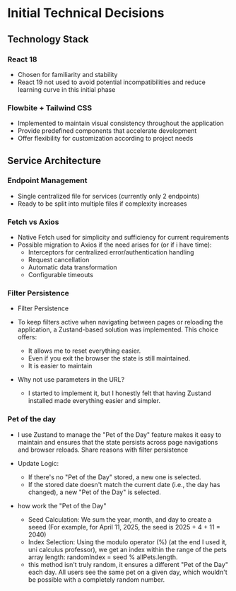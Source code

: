 # Initial Technical Decisions

## Technology Stack

### React 18
- Chosen for familiarity and stability
- React 19 not used to avoid potential incompatibilities and reduce learning curve in this initial phase

### Flowbite + Tailwind CSS
- Implemented to maintain visual consistency throughout the application
- Provide predefined components that accelerate development
- Offer flexibility for customization according to project needs

## Service Architecture

### Endpoint Management
- Single centralized file for services (currently only 2 endpoints)
- Ready to be split into multiple files if complexity increases

### Fetch vs Axios
- Native Fetch used for simplicity and sufficiency for current requirements
- Possible migration to Axios if the need arises for (or if i have time):
  - Interceptors for centralized error/authentication handling
  - Request cancellation
  - Automatic data transformation
  - Configurable timeouts

### Filter Persistence

- Filter Persistence
- To keep filters active when navigating between pages or reloading the application, a Zustand-based solution was implemented. This choice offers:

  - It allows me to reset everything easier.
  - Even if you exit the browser the state is still maintained.
  - It is easier to maintain

- Why not use parameters in the URL?
  - I started to implement it, but I honestly felt that having Zustand installed made everything easier and simpler.

### Pet of the day
- I use Zustand to manage the "Pet of the Day" feature makes it easy to maintain and ensures that the state persists across page navigations and browser reloads. Share reasons with filter persistence

- Update Logic:

  - If there's no "Pet of the Day" stored, a new one is selected.
  - If the stored date doesn't match the current date (i.e., the day has changed), a new "Pet of the Day" is selected.
- how work the "Pet of the Day"
  - Seed Calculation: We sum the year, month, and day to create a seeed (For example, for April 11, 2025, the seed is 2025 + 4 + 11 = 2040)
  - Index Selection: Using the modulo operator (%) (at the end I used it, uni calculus professor), we get an index within the range of the pets array length: randomIndex = seed % allPets.length.
  - this method isn't truly random, it ensures a different "Pet of the Day" each day. All users see the same pet on a given day, which wouldn't be possible with a completely random number.